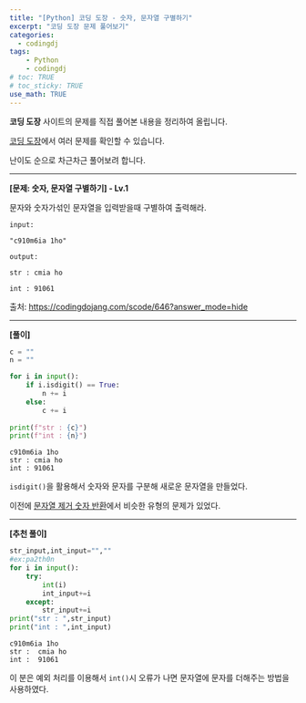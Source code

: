 ```yaml
---
title: "[Python] 코딩 도장 - 숫자, 문자열 구별하기"
excerpt: "코딩 도장 문제 풀어보기"
categories: 
  - codingdj
tags: 
    - Python
    - codingdj
# toc: TRUE
# toc_sticky: TRUE
use_math: TRUE
---
```


**코딩 도장** 사이트의 문제를 직접 풀어본 내용을 정리하여 올립니다.

[코딩 도장](https://codingdojang.com/)에서 여러 문제를 확인할 수 있습니다.

난이도 순으로 차근차근 풀어보려 합니다.

---

**[문제: 숫자, 문자열 구별하기] - Lv.1**

문자와 숫자가섞인 문자열을 입력받을때 구별하여 출력해라.

```
input:

"c910m6ia 1ho"

output:

str : cmia ho

int : 91061
```

출처: <https://codingdojang.com/scode/646?answer_mode=hide>

---

**[풀이]**


```python
c = ""
n = ""

for i in input():
    if i.isdigit() == True:
        n += i
    else:
        c += i
        
print(f"str : {c}")
print(f"int : {n}")
```

    c910m6ia 1ho
    str : cmia ho
    int : 91061
    

`isdigit()`을 활용해서 숫자와 문자를 구분해 새로운 문자열을 만들었다.

이전에 [문자열 제거 숫자 반환](https://romg2.github.io/codingdj/02_%EC%BD%94%EB%94%A9-%EB%8F%84%EC%9E%A5-029.-%EB%AC%B8%EC%9E%90%EC%97%B4-%EC%A0%9C%EA%B1%B0-%EC%88%AB%EC%9E%90-%EB%B0%98%ED%99%98/)에서 비슷한 유형의 문제가 있었다.

---

**[추천 풀이]**


```python
str_input,int_input="",""
#ex:pa2th0n
for i in input():
    try:
        int(i)
        int_input+=i
    except:
        str_input+=i
print("str : ",str_input)
print("int : ",int_input)
```

    c910m6ia 1ho
    str :  cmia ho
    int :  91061
    

이 분은 예외 처리를 이용해서 `int()`시 오류가 나면 문자열에 문자를 더해주는 방법을 사용하였다.
